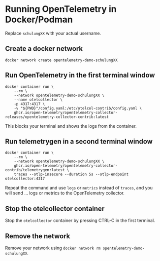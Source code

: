 # Running OpenTelemetry in Docker/Podman

Replace `schulungXX` with your actual username.

## Create a docker network

```
docker network create opentelemetry-demo-schulungXX
```


## Run OpenTelemetry in the first terminal window

```
docker container run \
    --rm \
    --network opentelemetry-demo-schulungXX \
    --name otelcollector \
    -p 4317:4317 \
    -v "${PWD}"/config.yaml:/etc/otelcol-contrib/config.yaml \
    ghcr.io/open-telemetry/opentelemetry-collector-releases/opentelemetry-collector-contrib:latest
```

This blocks your terminal and shows the logs from the container.

## Run telemetrygen in a second terminal window

```
docker container run \
    --rm \
    --network opentelemetry-demo-schulungXX \
    ghcr.io/open-telemetry/opentelemetry-collector-contrib/telemetrygen:latest \
    traces --otlp-insecure --duration 5s --otlp-endpoint otelcollector:4317
```

Repeat the command and use `logs` or `metrics` instead of `traces`, and you will
send ... logs or metrics to the OpenTelemetry collector.

## Stop the otelcollector container

Stop the `otelcollector` container by pressing CTRL-C in the first terminal.

## Remove the network

Remove your network using `docker network rm opentelemetry-demo-schulungXX`.
